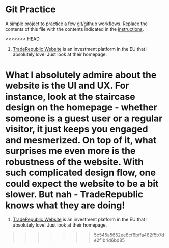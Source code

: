 # Git Practice
A simple project to practice a few git/github workflows.  Replace the contents of this file with the contents indicated in the [instructions](./instructions.md).

<<<<<<< HEAD
1. [TradeRepublic Website](https://traderepublic.com/en-de) is an investment platform in the EU that I absolutely love! Just look at their homepage.

What I absolutely admire about the website is the UI and UX. For instance, look at the staircase design on the homepage - whether someone is a guest user or a regular visitor, it just keeps you engaged and mesmerized. On top of it, what surprises me even more is the robustness of the website. With such complicated design flow, one could expect the website to be a bit slower. But nah - TradeRepublic knows what they are doing!
=======
1. [TradeRepublic Website](https://traderepublic.com/en-de) is an investment platform in the EU that I absolutely love! Just look at their homepage. 
>>>>>>> 5c545a5652ee8cf6bffa482f5b7de2f1b4d6bd85
